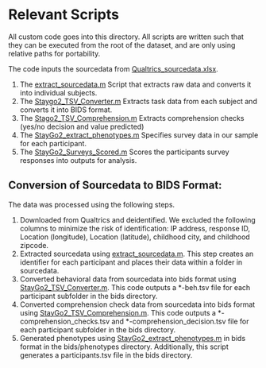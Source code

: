 # Relevant Scripts

All custom code goes into this directory. All scripts are written such that they can be executed from the root of the dataset, and are only using relative paths for portability.

The code inputs the sourcedata from [Qualtrics_sourcedata.xlsx](../bids/sourcedata/Qualtrics_sourcedata.xlsx).

1. The [extract_sourcedata.m](code/extract_sourcedata.m) Script that extracts raw data and converts it into individual subjects. 
2. The [Staygo2_TSV_Converter.m](code/Staygo2_TSV_Converter.m) Extracts task data from each subject and converts it into BIDS format. 
3. The [Stago2_TSV_Comprehension.m](code/Stago2_TSV_Comprehension.m) Extracts comprehension checks (yes/no decision and value predicted) 
4. The [StayGo2_extract_phenotypes.m](code/StayGo2_extract_phenotypes.m) Specifies survey data in our sample for each participant. 
5. The [StayGo2_Surveys_Scored.m](code/StayGo2_Surveys_Scored.m) Scores the participants survey responses into outputs for analysis.

## Conversion of Sourcedata to BIDS Format:

The data was processed using the following steps.

1. Downloaded from Qualtrics and deidentified. We excluded the following columns to minimize the risk of identification: IP address, response ID, Location (longitude), Location (latitude), childhood city, and childhood zipcode.
2. Extracted sourcedata using [extract_sourcedata.m](code/extract_sourcedata.m). This step creates an identifier for each participant and places their data within a folder in sourcedata.
3. Converted behavioral data from sourcedata into bids format using [StayGo2_TSV_Converter.m](code/StayGo2_TSV_Converter.m). This code outputs a *-beh.tsv file for each participant subfolder in the bids directory. 
4. Converted comprehension check data from sourcedata into bids format using [StayGo2_TSV_Comprehension.m](code/StayGo2_TSV_Comprehension.m). This code outputs a *-comprehension_checks.tsv and *-comprehension_decision.tsv file for each participant subfolder in the bids directory. 
5. Generated phenotypes using [StayGo2_extract_phenotypes.m](code/StayGo2_extract_phenotypes.m) in bids format in the bids/phenotypes directory. Additionally, this script generates a participants.tsv file in the bids directory.